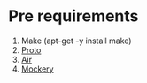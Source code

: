 # Pre requirements
1. Make (apt-get -y install make)
2. [Proto](https://grpc.io/docs/protoc-installation/)
2. [Air](https://github.com/air-verse/air)
3. [Mockery](https://vektra.github.io/mockery/latest/installation/)